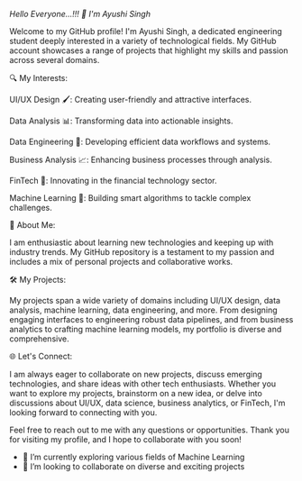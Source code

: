 *Hello Everyone...!!! 🌟 I'm Ayushi Singh*

Welcome to my GitHub profile! I'm Ayushi Singh, a dedicated engineering student deeply interested in a variety of technological fields. My GitHub account showcases a range of projects that highlight my skills and passion across several domains.



🔍 My Interests:


UI/UX Design 🖌️: Creating user-friendly and attractive interfaces.

Data Analysis 📊: Transforming data into actionable insights.

Data Engineering 🔧: Developing efficient data workflows and systems.

Business Analysis 📈: Enhancing business processes through analysis.

FinTech 💼: Innovating in the financial technology sector.

Machine Learning 🤖: Building smart algorithms to tackle complex challenges.



🚀 About Me:

I am enthusiastic about learning new technologies and keeping up with industry trends. My GitHub repository is a testament to my passion and includes a mix of personal projects and collaborative works.


🛠️ My Projects:

My projects span a wide variety of domains including UI/UX design, data analysis, machine learning, data engineering, and more. From designing engaging interfaces to engineering robust data pipelines, and from business analytics to crafting machine learning models, my portfolio is diverse and comprehensive.





🌐 Let's Connect:

I am always eager to collaborate on new projects, discuss emerging technologies, and share ideas with other tech enthusiasts. Whether you want to explore my projects, brainstorm on a new idea, or delve into discussions about UI/UX, data science, business analytics, or FinTech, I'm looking forward to connecting with you.


Feel free to reach out to me with any questions or opportunities. Thank you for visiting my profile, and I hope to collaborate with you soon!

- 🌱 I’m currently exploring various fields of Machine Learning
- 💞️ I’m looking to collaborate on diverse and exciting projects

<!---
prisonmike04/prisonmike04 is a ✨ special ✨ repository because its `README.md` (this file) appears on your GitHub profile.
You can click the Preview link to take a look at your changes.
--->
